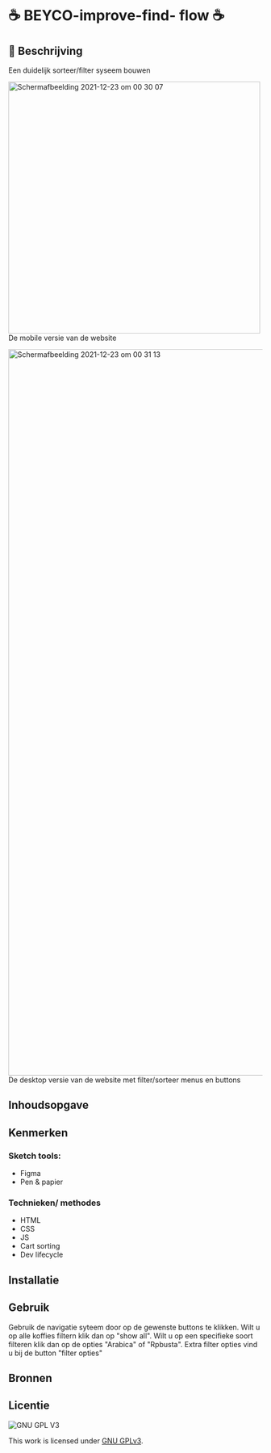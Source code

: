 
# ☕ BEYCO-improve-find- flow ☕

## 📗 Beschrijving
Een duidelijk sorteer/filter syseem bouwen

<img width="499" alt="Schermafbeelding 2021-12-23 om 00 30 07" src="https://user-images.githubusercontent.com/90189750/147166513-d34c1071-d5d5-4c89-b5a8-d4c8e248cdc9.png"> De mobile versie van de website

<img width="1439" alt="Schermafbeelding 2021-12-23 om 00 31 13" src="https://user-images.githubusercontent.com/90189750/147166550-e312fefd-6027-4d7b-ad2a-d84bd205d851.png"> De desktop versie van de website met filter/sorteer menus en buttons

## Inhoudsopgave

## Kenmerken

### Sketch tools:
- Figma
- Pen & papier

### Technieken/ methodes
- HTML
-  CSS
-  JS
-  Cart sorting
-  Dev lifecycle

## Installatie

## Gebruik

Gebruik de navigatie syteem door op de gewenste buttons te klikken. Wilt u op alle koffies filtern klik dan op "show all". Wilt u op een specifieke soort filteren klik dan op de opties "Arabica" of "Rpbusta". Extra filter opties vind u bij de button "filter opties"

## Bronnen

## Licentie

![GNU GPL V3](https://www.gnu.org/graphics/gplv3-127x51.png)

This work is licensed under [GNU GPLv3](./LICENSE).
